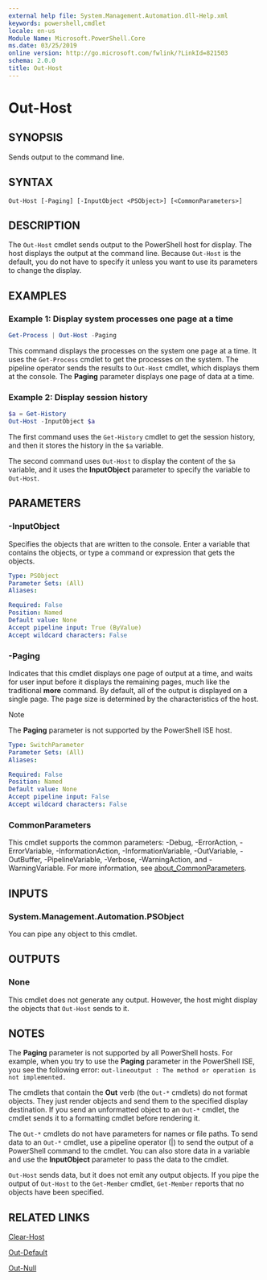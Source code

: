 ```yaml
---
external help file: System.Management.Automation.dll-Help.xml
keywords: powershell,cmdlet
locale: en-us
Module Name: Microsoft.PowerShell.Core
ms.date: 03/25/2019
online version: http://go.microsoft.com/fwlink/?LinkId=821503
schema: 2.0.0
title: Out-Host
---
```

# Out-Host

## SYNOPSIS
Sends output to the command line.

## SYNTAX

```
Out-Host [-Paging] [-InputObject <PSObject>] [<CommonParameters>]
```

## DESCRIPTION

The `Out-Host` cmdlet sends output to the PowerShell host for display. The host displays the output
at the command line. Because `Out-Host` is the default, you do not have to specify it unless you
want to use its parameters to change the display.

## EXAMPLES

### Example 1: Display system processes one page at a time

```powershell
Get-Process | Out-Host -Paging
```

This command displays the processes on the system one page at a time. It uses the `Get-Process`
cmdlet to get the processes on the system. The pipeline operator sends the results to `Out-Host`
cmdlet, which displays them at the console. The **Paging** parameter displays one page of data at a
time.

### Example 2: Display session history

```powershell
$a = Get-History
Out-Host -InputObject $a
```

The first command uses the `Get-History` cmdlet to get the session history, and then it stores the
history in the `$a` variable.

The second command uses `Out-Host` to display the content of the `$a` variable, and it uses the **InputObject** parameter to specify the variable to `Out-Host`.

## PARAMETERS

### -InputObject

Specifies the objects that are written to the console. Enter a variable that contains the objects,
or type a command or expression that gets the objects.

```yaml
Type: PSObject
Parameter Sets: (All)
Aliases:

Required: False
Position: Named
Default value: None
Accept pipeline input: True (ByValue)
Accept wildcard characters: False
```

### -Paging

Indicates that this cmdlet displays one page of output at a time, and waits for user input before it
displays the remaining pages, much like the traditional **more** command. By default, all of the
output is displayed on a single page. The page size is determined by the characteristics of the
host.

> [!NOTE]
> The **Paging** parameter is not supported by the PowerShell ISE host.

```yaml
Type: SwitchParameter
Parameter Sets: (All)
Aliases:

Required: False
Position: Named
Default value: None
Accept pipeline input: False
Accept wildcard characters: False
```

### CommonParameters

This cmdlet supports the common parameters: -Debug, -ErrorAction, -ErrorVariable,
-InformationAction, -InformationVariable, -OutVariable, -OutBuffer, -PipelineVariable, -Verbose,
-WarningAction, and -WarningVariable. For more information, see [about_CommonParameters](http://go.microsoft.com/fwlink/?LinkID=113216).

## INPUTS

### System.Management.Automation.PSObject

You can pipe any object to this cmdlet.

## OUTPUTS

### None

This cmdlet does not generate any output. However, the host might display the objects that
`Out-Host` sends to it.

## NOTES

The **Paging** parameter is not supported by all PowerShell hosts. For example, when you try to
use the **Paging** parameter in the PowerShell ISE, you see the following error: `out-lineoutput : The method or operation is not implemented.`

The cmdlets that contain the **Out** verb (the `Out-*` cmdlets) do not format objects. They just
render objects and send them to the specified display destination. If you send an unformatted object
to an `Out-*` cmdlet, the cmdlet sends it to a formatting cmdlet before rendering it.

The `Out-*` cmdlets do not have parameters for names or file paths. To send data to an `Out-*`
cmdlet, use a pipeline operator (|) to send the output of a PowerShell command to the cmdlet. You
can also store data in a variable and use the **InputObject** parameter to pass the data to the
cmdlet.

`Out-Host` sends data, but it does not emit any output objects. If you pipe the output of `Out-Host`
to the `Get-Member` cmdlet, `Get-Member` reports that no objects have been specified.

## RELATED LINKS

[Clear-Host](clear-host.md)

[Out-Default](Out-Default.md)

[Out-Null](Out-Null.md)
